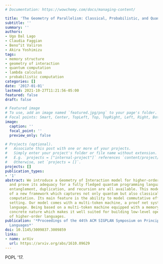 ```yaml
---
# Documentation: https://wowchemy.com/docs/managing-content/

title: 'The Geometry of Parallelism: Classical, Probabilistic, and Quantum Effects'
subtitle: ''
summary: ''
authors:
- Ugo Dal Lago
- Claudia Faggian
- Beno^it Valiron
- Akira Yoshimizu
tags:
- memory structure
- geometry of interaction
- quantum computation
- lambda calculus
- probabilistic computation
categories: []
date: '2017-01-01'
lastmod: 2021-10-27T11:21:56-05:00
featured: false
draft: false

# Featured image
# To use, add an image named `featured.jpg/png` to your page's folder.
# Focal points: Smart, Center, TopLeft, Top, TopRight, Left, Right, BottomLeft, Bottom, BottomRight.
image:
  caption: ''
  focal_point: ''
  preview_only: false

# Projects (optional).
#   Associate this post with one or more of your projects.
#   Simply enter your project's folder or file name without extension.
#   E.g. `projects = ["internal-project"]` references `content/project/deep-learning/index.md`.
#   Otherwise, set `projects = []`.
projects: []
publication_types:
- '1'
abstract: We introduce a Geometry of Interaction model for higher-order quantum computation,
  and prove its adequacy for a fully fledged quantum programming language in which
  entanglement, duplication, and recursion are all available. This model is an instance
  of a new framework which captures not only quantum but also classical and probabilistic
  computation. Its main feature is the ability to model commutative effects in a parallel
  setting. Our model comes with a multi-token machine, a proof net system, and a -style
  language. Being based on a multi-token machine equipped with a memory, it has a
  concrete nature which makes it well suited for building low-level operational descriptions
  of higher-order languages.
publication: '*Proceedings of the 44th ACM SIGPLAN Symposium on Principles of Programming
  Languages*'
doi: 10.1145/3009837.3009859
links:
- name: arXiv
  url: https://arxiv.org/abs/1610.09629
---
```

POPL '17. 